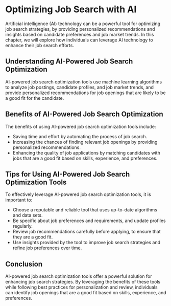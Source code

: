 Optimizing Job Search with AI
======================================================================

Artificial intelligence (AI) technology can be a powerful tool for optimizing job search strategies, by providing personalized recommendations and insights based on candidate preferences and job market trends. In this chapter, we will explore how individuals can leverage AI technology to enhance their job search efforts.

Understanding AI-Powered Job Search Optimization
------------------------------------------------

AI-powered job search optimization tools use machine learning algorithms to analyze job postings, candidate profiles, and job market trends, and provide personalized recommendations for job openings that are likely to be a good fit for the candidate.

Benefits of AI-Powered Job Search Optimization
----------------------------------------------

The benefits of using AI-powered job search optimization tools include:

* Saving time and effort by automating the process of job search.
* Increasing the chances of finding relevant job openings by providing personalized recommendations.
* Enhancing the quality of job applications by matching candidates with jobs that are a good fit based on skills, experience, and preferences.

Tips for Using AI-Powered Job Search Optimization Tools
-------------------------------------------------------

To effectively leverage AI-powered job search optimization tools, it is important to:

* Choose a reputable and reliable tool that uses up-to-date algorithms and data sets.
* Be specific about job preferences and requirements, and update profiles regularly.
* Review job recommendations carefully before applying, to ensure that they are a good fit.
* Use insights provided by the tool to improve job search strategies and refine job preferences over time.

Conclusion
----------

AI-powered job search optimization tools offer a powerful solution for enhancing job search strategies. By leveraging the benefits of these tools while following best practices for personalization and review, individuals can identify job openings that are a good fit based on skills, experience, and preferences.
